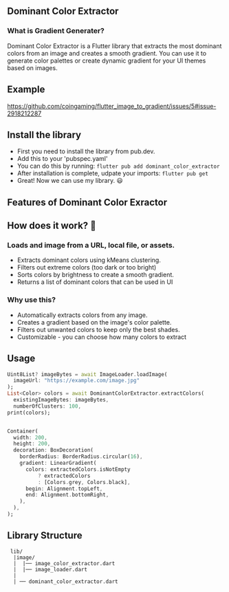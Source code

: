 ## Dominant Color Extractor


### What is Gradient Generater?
Dominant Color Extractor is a Flutter library that extracts the most dominant colors from an image and creates a smooth gradient. You can use it to generate color palettes or create dynamic gradient for your UI themes based on images.

## Example

https://github.com/coingaming/flutter_image_to_gradient/issues/5#issue-2918212287


## Install the library

- First you need to install the library from pub.dev.
- Add this to your 'pubspec.yaml'
- You can do this by running:
```flutter pub add dominant_color_extractor```
- After installation is complete, udpate your imports:
```flutter pub get```
- Great! Now we can use my library. 😃

## Features of Dominant Color Exractor 

## How does it work? 🤔
 ### Loads and image from a URL, local file, or assets.
- Extracts dominant colors using kMeans clustering.
- Filters out extreme colors (too dark or too bright)
- Sorts colors by brightness to create a smooth gradient.
- Returns a list of dominant colors that can be used in UI

### Why use this?
- Automatically extracts colors from any image.
- Creates a gradient based on the image's color palette.
- Filters out unwanted colors to keep only the best shades.
- Customizable - you can choose how many colors to extract

## Usage

```dart
Uint8List? imageBytes = await ImageLoader.loadImage(
  imageUrl: "https://example.com/image.jpg"
);
List<Color> colors = await DominantColorExtractor.extractColors(
  existingImageBytes: imageBytes,
  numberOfClusters: 100, 
print(colors);


Container(
  width: 200,
  height: 200,
  decoration: BoxDecoration(
    borderRadius: BorderRadius.circular(16),
    gradient: LinearGradient(
      colors: extractedColors.isNotEmpty
          ? extractedColors
          : [Colors.grey, Colors.black], 
      begin: Alignment.topLeft,
      end: Alignment.bottomRight,
    ),
  ),
);
```



## Library Structure

```shell
 lib/
  |image/
  |  |── image_color_extractor.dart
  |  |── image_loader.dart
  |  
  | ── dominant_color_extractor.dart
 
```

